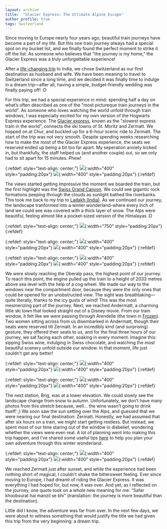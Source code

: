```yaml
---
layout: archive
title:  "Glacier Express: The Ultimate Alpine Escape"
author_profile: true
tags: Switzerland
---
```


Since moving to Europe nearly four years ago, beautiful train journeys have become a part of my life. But this one train journey always had a special spot on my bucket list, and we finally found the perfect moment to strike it off the list. As someone who believes that "the journey is my home," the Glacier Express was a truly unforgettable experience!

After a [life-changing trip](https://mugdhak30.github.io/court-wedding-Maharashtra-India/) to India, we chose Switzerland as our first destination as husband and wife. We have been meaning to travel to Switzerland since a long time, and we decided it was finally time to indulge in a dream trip—after all, having a simple, budget-friendly wedding was finally paying off! :D

For this trip, we had a special experience in mind: spending half a day on what’s often described as one of the  "most pictureque train journeys in the world".  As someone who loves watching the world unfold through train windows, I was especially excited for my own version of the Hogwarts Express experience. The [Glacier express](https://www.glacierexpress.ch/en), known as the "slowest express train in the world", connects the ski towns of St. Moritz and Zermatt. We hopped on at Chur, and buckled up for a 6-hour scenic ride to Zermatt. The start of the trip was not very smooth. Despite spending weeks researching how to make the most of the Glacier Express experience, the seats we reserved ended up being a bit too far apart. My seperation anxiety kicked in, but thankfully, the staff helped us (and another couple) out, so we only had to sit apart for 15 minutes. Phew! 

{:refdef: style="text-align: center;"}
![](/images/Glacier1.jpg){:width="400" style="padding:20px"}
![](/images/Glacier2.jpg){:width="400" style="padding:20px"}
{:refdef}

The views started getting impressive the moment we boarded the train, but the first highlight was the [Swiss Grand Canyon](https://www.myswitzerland.com/en/experiences/ruinaulta-switzerlands-grand-canyon/). We could see gigantic rock formations peeping through the clouds as sunlight bathed the riverbanks. This took me back to my trip to [Ladakh (India)](https://mugdhak30.github.io/Ladakh-Little-Tibet/). As we continued our journey, the landscape tranformed into a winter wonderland-where every inch of land we could see was covered with a thick layer of snow. The Alps were beautiful, feeling almost like a pocket-sized version of the Himalayas :D 

{:refdef: style="text-align: center;"}
![](/images/Glacier3.jpg){:width="750" style="padding:20px"}
{:refdef}

{:refdef: style="text-align: center;"}
![](/images/Glacier4.jpg){:width="400" style="padding:20px"}
![](/images/Glacier5.jpg){:width="400" style="padding:20px"}
{:refdef}


{:refdef: style="text-align: center;"}
![](/images/Glacier6.jpg){:width="400" style="padding:20px"}
![](/images/Glacier7.jpg){:width="400" style="padding:20px"}
{:refdef}

We were slowly reaching the Oberalp pass, the highest point of our journey. To reach this point, the engine pulled up the train to a height of 2033 metres above sea level with the help of a cog wheel. We made our way to the windows near the compartment door, because they were the only ones that could be opened for an unobstructed view. The sight was breathtaking—quite literally, thanks to the icy gusts of wind! This was the most mesmerizing part of the journey. Next, we reached Andermatt, a charming little ski town that looked straight out of a Disney movie. From our train window, it felt like we were passing through Arendelle (the town in [Frozen](https://en.wikipedia.org/wiki/Frozen_(2013_film))). Two women sitting across from us disembarked in Andermatt, though their seats were reserved till Zermatt. In an incredibly kind (and surprising) gesture, they offered their seats to us, and for the final three hours of our journey, we sat facing each other, soaking in every moment. Imagine this: sipping Swiss wine, indulging in Swiss chocolate, and watching the most beautiful scenery unfold outside our window. In that moment, life just couldn’t get any better! 

{:refdef: style="text-align: center;"}
![](/images/Glacier10.jpg){:width="400" style="padding:20px"}
![](/images/Glacier11.jpg){:width="400" style="padding:20px"}
{:refdef} 


{:refdef: style="text-align: center;"}
![](/images/Glacier8.jpg){:width="400" style="padding:20px"}
![](/images/Glacier9.jpg){:width="400" style="padding:20px"}
{:refdef}

The next station, Brig, was at a lower elevation. We could slowly see the landscape change from snow to autumn. Unfortunately, we don’t have many photos from this stretch because, well… the wine wasn’t going to drink itself! ;) We soon saw the sun setting over the Alps, and guessed that we were nearing our final destination: Zermatt. Honestly, we had assumed that after six hours on a train, we might start getting restless. But instead, we spent most of our time staring out of the window in disbelief, wondering whether the views were even real. A lot of planning went into making this trip happen, and I’ve shared some useful tips [here](https://mugdhak30.github.io/glacier_express_tips/) to help you plan your own adventure through this winter wonderland.

{:refdef: style="text-align: center;"}
![](/images/Glacier12.jpg){:width="400" style="padding:20px"}
![](/images/Glacier13.jpg){:width="400" style="padding:20px"}
{:refdef}

We reached Zermatt just after sunset, and while the experience had been nothing short of magical, I couldn’t shake the bittersweet feeling. Ever since moving to Europe, I had dreamt of riding the Glacier Express. It was everything I had hoped for, but now, it was over. And yet, as I reflected on the journey, one quote took on a whole new meaning for me: “Safar khoobsurat hai manzil se bhi” (translation: the journey is more beautiful than the destination).

Little did I know, the adventure was far from over. In the next few days, we were about to witness something that would justify the title we had given this trip from the very beginning: a dream trip. 
